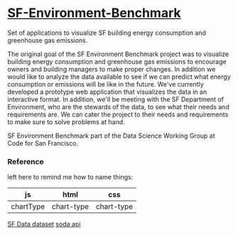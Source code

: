 # [SF-Environment-Benchmark](http://smoningi.github.io/SF-Environment-Benchmark/Prototype%20Visualization/)
Set of applications to visualize SF building energy consumption and greenhouse gas emissions.

The original goal of the SF Environment Benchmark project was to visualize building energy consumption and greenhouse gas emissions to encourage owners and building managers to make proper changes. In addition we would like to analyze the data available to see if we can predict what energy consumption or emissions will be like in the future. We've currently developed a prototype web application that visualizes the data in an interactive format. In addition, we'll be meeting with the SF Department of Environment, who are the stewards of the data, to see what their needs and requirements are. We can cater the project to their needs and requirements to make sure to solve problems at hand.


SF Environment Benchmark part of the Data Science Working Group at Code for San Francisco.


### Reference

left here to remind me how to name things:  

js | html | css
--- | --- | ---
chartType | chart-type | chart-type

[SF Data dataset](https://data.sfgov.org/Energy-and-Environment/Existing-Commercial-Buildings-Energy-Performance-O/j2j3-acqj)
[soda api](https://data.sfgov.org/resource/75rg-imyz.json)
